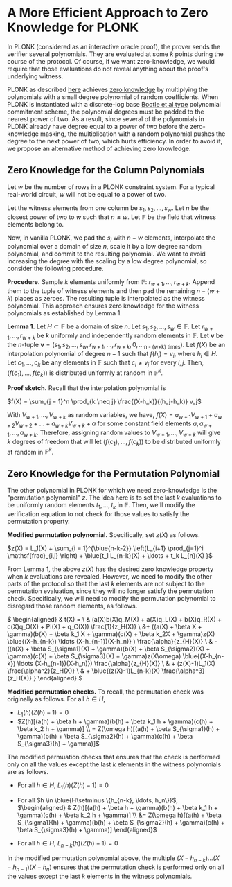 # A More Efficient Approach to Zero Knowledge for PLONK

In PLONK (considered as an interactive oracle proof), the prover sends the verifier several polynomials. They are evaluated at some $k$ points during the course of the protocol. Of course, if we want zero-knowledge, we would require that those evaluations do not reveal anything about the proof's underlying witness.

PLONK as described <a href="https://eprint.iacr.org/2019/953" target="_blank" rel="noopener">here</a> achieves <a href="https://minaprotocol.com/blog/zero-knowledge-proofs-an-intuitive-explanation">zero knowledge</a> by multiplying the polynomials with a small degree polynomial of random coefficients. When PLONK is instantiated with a discrete-log base <a href="https://eprint.iacr.org/2016/263" target="_blank" rel="noopener">Bootle et al type</a> polynomial commitment scheme, the polynomial degrees must be padded to the nearest power of two. As a result, since several of the polynomials in PLONK already have degree equal to a power of two before the zero-knowledge masking, the multiplication with a random polynomial pushes the degree to the next power of two, which hurts efficiency. In order to avoid it, we propose an alternative method of achieving zero knowledge.

## Zero Knowledge for the Column Polynomials

Let $w$ be the number of rows in a PLONK constraint system. For a typical real-world circuit, $w$ will not be equal to a power of two.

Let the witness elements from one column be $s_1, s_2, \ldots, s_w$. Let $n$ be the closest power of two to $w$ such that $n \geq w$. Let $\mathbb{F}$ be the field that witness elements belong to.

Now, in vanilla PLONK, we pad the $s_i$ with $n - w$ elements, interpolate the polynomial over a domain of size $n$, scale it by a low degree random polynomial, and commit to the resulting polynomial. We want to avoid increasing the degree with the scaling by a low degree polynomial, so consider the following procedure.

**Procedure.** Sample $k$ elements uniformly from $\mathbb{F}$: $r_{w+1}, \ldots, r_{w+k}$. Append them to the tuple of witness elements and then pad the remaining $n - (w+k)$ places as zeroes. The resulting tuple is interpolated as the witness polynomial. This approach ensures zero knowledge for the witness polynomials as established by Lemma 1.

**Lemma 1.** Let $H \subset \mathbb{F}$ be a domain of size $n$. Let $s_1, s_2, \ldots, s_w\in \mathbb{F}$. Let $r_{w+1}, \ldots, r_{w+k}$ be $k$ uniformly and independently random elements in $\mathbb{F}.$ Let $\mathbf{v}$ be the $n$-tuple $\mathbf{v} = (s_1, s_2, \ldots, s_w, r_{w+1}, \ldots, r_{w+k}, 0,\ldots_{\text{n - (w+k) times}})$.
Let $f(X)$ be an interpolation polynomial of degree $n-1$ such that $f(h_i) = v_i$, where $h_i \in H$. Let $c_1, \ldots, c_k$ be any elements in $\mathbb{F}$ such that $c_i \neq v_j$ for every $i,j$. Then, $(f(c_1), \ldots, f(c_k))$ is distributed uniformly at random in $\mathbb{F}^k$.

**Proof sketch.** Recall that the interpolation polynomial is

$f(X) = \sum_{j = 1}^n \prod_{k \neq j} \frac{(X-h_k)}{(h_j-h_k)} v_j$

With $V_{w+1}, \ldots, V_{w+k}$ as random variables, we have,
$f(X) = a_{w+1} V_{w+1} + a_{w+2} V_{w+2} + \ldots + a_{w+k} V_{w+k} + a$
for some constant field elements $a, a_{w+1}, \ldots, a_{w+k}$. Therefore, assigning random values to $V_{w+1}, \ldots, V_{w+k}$ will give $k$ degrees of freedom that will let $(f(c_1), \ldots, f(c_k))$ to be distributed uniformly at random in $\mathbb{F}^k$.

## Zero Knowledge for the Permutation Polynomial

The other polynomial in PLONK for which we need zero-knowledge is the "permutation polynomial" $z$.
The idea here is to set the last $k$ evaluations to be uniformly random elements $t_1, \ldots, t_k$ in $\mathbb{F}$. Then, we'll modify the verification equation to not check for those values to satisfy the permutation property.

**Modified permutation polynomial.** Specifically, set $z(X)$ as follows.

$z(X) = L_1(X) + \sum_{i = 1}^{\blue{n-k-2}} \left(L_{i+1} \prod_{j=1}^i \mathsf{frac}_{i,j} \right) + \blue{t_1 L_{n-k}(X) + \ldots + t_k L_{n}(X) }$

From Lemma 1, the above $z(X)$ has the desired zero knowledge property when $k$ evaluations are revealed. However, we need to modify the other parts of the protocol so that the last $k$ elements are not subject to the permutation evaluation, since they will no longer satisfy the permutation check. Specifically, we will need to modify the permutation polynomial to disregard those random elements, as follows.

$ \begin{aligned}  & t(X) = \\
  & (a(X)b(X)q_M(X) + a(X)q_L(X) + b(X)q_R(X) + c(X)q_O(X) + PI(X) + q_C(X)) \frac{1}{z_H(X)} \\
  &+ ((a(X) + \beta X + \gamma)(b(X) + \beta k_1 X + \gamma)(c(X) + \beta k_2X + \gamma)z(X) \blue{(X-h_{n-k}) \ldots (X-h_{n-1})(X-h_n)} ) \frac{\alpha}{z_{H}(X)} \\
  & - ((a(X) + \beta S_{\sigma1}(X) + \gamma)(b(X) + \beta S_{\sigma2}(X) + \gamma)(c(X) + \beta S_{\sigma3}(X) + \gamma)z(X\omega) \blue{(X-h_{n-k}) \ldots (X-h_{n-1})(X-h_n)}) \frac{\alpha}{z_{H}(X)} \\
  & + (z(X)-1)L_1(X) \frac{\alpha^2}{z_H(X)} \\
  & + \blue{(z(X)-1)L_{n-k}(X) \frac{\alpha^3}{z_H(X)} }  \end{aligned} $

**Modified permutation checks.** To recall, the permutation check was originally as follows. For all $h \in H$,

* $L_1(h)(Z(h) - 1) = 0$
*  $Z(h)[(a(h) + \beta h + \gamma)(b(h) + \beta k_1 h + \gamma)(c(h) + \beta k_2 h + \gamma)] \\
  = Z(\omega h)[(a(h) + \beta S_{\sigma1}(h) + \gamma)(b(h) + \beta S_{\sigma2}(h) + \gamma)(c(h) + \beta S_{\sigma3}(h) + \gamma)]$



The modified permuation checks that ensures that the check is performed only on all the values except the last $k$ elements in the witness polynomials are as follows.

* For all $h \in H$, $L_1(h)(Z(h) - 1) = 0$
* For all $h \in \blue{H\setminus \{h_{n-k}, \ldots, h_n\}}$, $\begin{aligned}  & Z(h)[(a(h) + \beta h + \gamma)(b(h) + \beta k_1 h + \gamma)(c(h) + \beta k_2 h + \gamma)] \\
  &= Z(\omega h)[(a(h) + \beta S_{\sigma1}(h) + \gamma)(b(h) + \beta S_{\sigma2}(h) + \gamma)(c(h) + \beta S_{\sigma3}(h) + \gamma)]  \end{aligned}$

* For all $h \in H$, $L_{n-k}(h)(Z(h) - 1) = 0$


In the modified permutation polynomial above, the multiple $(X-h_{n-k}) \ldots (X-h_{n-1})(X-h_n)$ ensures that the permutation check is performed only on all the values except the last $k$ elements in the witness polynomials.
